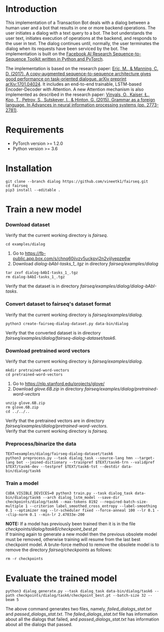 # Introduction
This implementation of a Transaction Bot deals with a dialog between a human user and a bot that results in one or more backend operations. The user initiates a dialog with a text query to a bot. The bot understands the user text, initiates execution of operations at the backend, and responds to the user in text. The dialog continues until, normally, the user terminates the dialog when its requests have been serviced by the bot. The implementation is built on the <a href="https://github.com/pytorch/fairseq" target="_blank">Facebook AI Research Sequence-to-Sequence Toolkit written in Python and PyTorch</a>.

The implementation is based on the research paper: <a href="https://arxiv.org/pdf/1701.04024.pdf" target="_blank">Eric, M., & Manning, C. D. (2017). A copy-augmented sequence-to-sequence architecture gives good performance on task-oriented dialogue. arXiv preprint arXiv:1701.04024</a>. It includes an end-to-end trainable, LSTM-based Encoder-Decoder with Attention. A new Attention mechanism is also implemented as described in the research paper: <a href="https://papers.nips.cc/paper/5635-grammar-as-a-foreign-language.pdf" target="_blank">Vinyals, O., Kaiser, Ł., Koo, T., Petrov, S., Sutskever, I., & Hinton, G. (2015). Grammar as a foreign language. In Advances in neural information processing systems (pp. 2773-2781)</a>.
# Requirements
* PyTorch version >= 1.2.0
* Python version >= 3.6
# Installation
```
git clone --branch dialog https://github.com/vineetk1/fairseq.git
cd fairseq
pip3 install --editable .
```
# Train a new model
### Download dataset
Verify that the current working directory is *fairseq*.
```
cd examples/dialog
```
1. Go to https://fb-public.app.box.com/s/chnq60iivzv5uckpvj2n2vijlyepze6w 
1. Download *dialog-bAbI-tasks_1_.tgz* in directory *fairseq/examples/dialog*  
```
tar zxvf dialog-bAbI-tasks_1_.tgz
rm dialog-bAbI-tasks_1_.tgz
```
Verify that the dataset is in directory *fairseq/examples/dialog/dialog-bAbI-tasks*.   
### Convert dataset to fairseq's dataset format
Verify that the current working directory is *fairseq/examples/dialog*.  
```
python3 create-fairseq-dialog-dataset.py data-bin/dialog
```
Verify that the converted dataset is in directory *fairseq/examples/dialog/fairseq-dialog-dataset/task6*.  
### Download pretrained word vectors
Verify that the current working directory is *fairseq/examples/dialog*.
```
mkdir pretrained-word-vectors
cd pretrained-word-vectors
```
1. Go to https://nlp.stanford.edu/projects/glove/
1. Download *glove.6B.zip* in directory *fairseq/examples/dialog/pretrained-word-vectors*
```
unzip glove.6B.zip
rm glove.6B.zip
cd ../../..
```
Verify that the pretrained vectors are in directory *fairseq/examples/dialog/pretrained-word-vectors*.    
Verify that the current working directory is *fairseq*.
### Preprocess/binarize the data
```
TEXT=examples/dialog/fairseq-dialog-dataset/task6
python3 preprocess.py --task dialog_task --source-lang hmn --target-lang bot --joined-dictionary --trainpref $TEXT/task6-trn --validpref $TEXT/task6-dev --testpref $TEXT/task6-tst --destdir data-bin/dialog/task6
```
### Train a model
```
CUDA_VISIBLE_DEVICES=0 python3 train.py --task dialog_task data-bin/dialog/task6 --arch dialog_lstm_model --save-dir checkpoints/dialog/task6 --max-tokens 8192 --required-batch-size-multiple 1 --criterion label_smoothed_cross_entropy --label-smoothing 0.1 --optimizer nag --lr-scheduler fixed --force-anneal 100 --lr 0.1 --clip-norm 0.1 --min-lr 2.47033e-200
```
**NOTE:** If a model has previously been trained then it is in the file *checkpoints/dialog/task6/checkpoint_best.pt*   
If training again to generate a new model then the previous obsolete model must be removed, otherwise training will resume from the last best checkpoint model. A brute-force method to remove the obsolete model is to remove the directory *fairseq/checkpoints* as follows:
```
rm -r checkpoints
```
# Evaluate the trained model
```
python3 dialog_generate.py --task dialog_task data-bin/dialog/task6 --path checkpoints/dialog/task6/checkpoint_best.pt --batch-size 32 --beam 5
```
The above command generates two files, namely, *failed_dialogs_stat.txt* and *passed_dialogs_stat.txt*. The *failed_dialogs_stat.txt* file has information about all the dialogs that failed, and *passed_dialogs_stat.txt* has information about all the dialogs that passed.  
